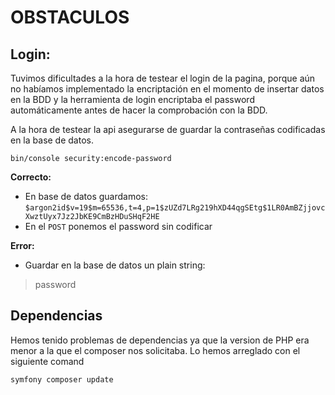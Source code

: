 # OBSTACULOS

## Login:
Tuvimos dificultades a la hora de testear el login de la pagina, porque aún no habíamos implementado la
encriptación en el momento de insertar datos en la BDD y la herramienta de login encriptaba el password
automáticamente antes de hacer la comprobación con la BDD.

A la hora de testear la api asegurarse de guardar la contraseñas codificadas en la base de datos.
```
bin/console security:encode-password
```
**Correcto:**
- En base de datos guardamos: ``$argon2id$v=19$m=65536,t=4,p=1$zUZd7LRg219hXD44qgSEtg$1LR0AmBZjjovcXwztUyx7Jz2JbKE9CmBzHDuSHqF2HE``
- En el ``POST`` ponemos el password sin codificar

**Error:**
- Guardar en la base de datos un plain string:
> password

## Dependencias
Hemos tenido problemas de dependencias ya que la version de PHP era menor a la que el composer nos solicitaba. Lo hemos arreglado con el siguiente comand

```cmd
symfony composer update
```